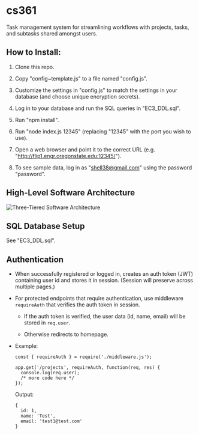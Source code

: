 # cs361

Task management system for streamlining workflows with projects, tasks, and subtasks shared amongst users.

## How to Install:

1. Clone this repo.

2. Copy "config~template.js" to a file named "config.js".

3. Customize the settings in "config.js" to match the settings in your database (and choose unique encryption secrets).

4. Log in to your database and run the SQL queries in "EC3_DDL.sql".

5. Run "npm install".

6. Run "node index.js 12345" (replacing "12345" with the port you wish to use).

7. Open a web browser and point it to the correct URL (e.g. "http://flip1.engr.oregonstate.edu:12345/").

8. To see sample data, log in as "shell38@gmail.com" using the password "password".

## High-Level Software Architecture

![Three-Tiered Software Architecture](https://github.com/sarahforest/cs361/blob/master/architecture.png)

## SQL Database Setup

See "EC3_DDL.sql".

## Authentication

- When successfully registered or logged in, creates an auth token (JWT) containing user id and stores it in session. (Session will preserve across multiple pages.)

- For protected endpoints that require authentication, use middleware ```requireAuth``` that verifies the auth token in session.

  - If the auth token is verified, the user data (id, name, email) will be stored in ```req.user```.

  - Otherwise redirects to homepage.

- Example:

  ```
  const { requireAuth } = require('./middleware.js');

  app.get('/projects', requireAuth, function(req, res) {
    console.log(req.user);
    /* more code here */
  });
  ```

  Output:
  ```
  {
    id: 1,
    name: 'Test',
    email: 'test1@test.com'
  }
  ```
